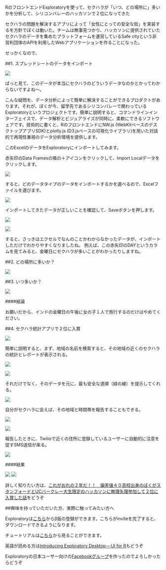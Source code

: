 RのフロントエンドExploratoryを使って、セクハラが「いつ、どの場所に」多いかを分析して、シリコンバレーのハッカソンで２位になってきた

セクハラの問題を解決するアプリによって「女性にとっての安全な街」を実装するを方針でぼくは動いた。チームは無事見つかり、ハッカソンに提供されていたセクハラのデータを集めたプラットフォームを運営しているSafe cityという非営利団体のAPIを利用したWebアプリケーションを作ることになった。

せっかくなので、

##1. スプレッドシートのデータをインポート

![](images/sekuhara-data.png)

ぱっと見て、このデータが本当にセクハラのどういうデータなのかとかってわからないですよね〜。

こんな疑問を、データ分析によって簡単に解決することができるプロダクトがあります。それが、ぼくが今、留学先であるシリコンバレーで関わっているExploratoryというプロジェクトです。簡単に説明すると、コマンドラインインターフェイスで、データ解析とビジュアライズが同時に、柔軟にできるソフトウェアです。技術的に書くと、RのフロントエンドにNW.js (WebKitベースのデスクトップアプリSDK)とplotly.js (D3.jsベースの可視化ライブラリ)を用いた対話的で再現性重視のデータ分析環境を提供します。

このExcelのデータをExploratoryにインポートしてみます。

赤矢印のData Framesの隣の＋アイコンをクリックして、Import Localデータをクリックします。

![](images/sekuhara-local.png)

すると、どのデータタイプのデータをインポートするかを選べるので、Excelファイルを選びます。

![](images/sekuhara-excel.png)

インポートしてきたデータが正しいことを確認して、Saveボタンを押します。

![](images/sekuhara-save.png)

![](images/sekuhara-import.png)

すると、さっきはエクセルでなんのことかわからなかったデータが、インポートしただけでわかりやすくなりましたね。
例えば、この赤矢印のDAYというカラムを見てみると、金曜日にセクハラが多いことがわかったりしますね。

##2. どの場所に多いか？



![](images/where-sekuhara.png)



##3. いつ多いか？



![](images/when-sekuhara.png)


####結論

お願いだから、インドの金曜日の午後に女の子１人で旅行するのだけはやめてください。

##4. セクハラ統計アプリで２位に入賞


![](images/sekuhara1.png)

簡単に説明すると、まず、地域の名前を検索すると、その地域の近くのセクハラの統計とレポートが表示される。

![](images/sekuhara2.png)

![](images/sekuhara3.png)

それだけでなく、そのデータを元に、最も安全な道順（緑の線）を提示してくれる。

![](images/sekuhara4.png)

自分がセクハラに会えば、その地域と時間帯を報告することもできる。

![](images/sekuhara5.png)

![](images/sekuhara6.png)

報告したときに、Twilioで近くの住所に登録しているユーザーに自動的に注意を促すSMS送信が来る。

![](images/sekuhara7.png)


####結果

![](images/hackathon-win2.png)
![](images/hackathon-win.png)

詳しく知りたい方は、[これがおれの２年だ！！　偏差値４０高校出身のぼくがスタンフォードとUCバークレー大生限定のハッカソンに無理矢理参加して２位に入賞した話](https://www.facebook.com/groups/1087437647994959/members/
)をどうぞ

##興味を持っていただいた方、実際に触ってみたい方へ

Exploratoryは[こちら](https://exploratory.io/s
)からβ版の登録ができます。こちらがinviteを完了すると、ダウンロードできるようになります。

チュートリアルは[こちら](http://docs.exploratory.io/tutorials/intro.html
)から見ることができます。

英語が読める方は[Introducing Exploratory Desktop — UI for R](https://blog.exploratory.io/introducing-exploratory-desktop-ui-for-r-895d94ef3b7b#.4dncgv1rt
)もどうぞ

Exploratoryの日本ユーザー向けの[Facebookグループ](https://www.facebook.com/groups/1087437647994959/members/
)を作ったのでよろしかったらどうぞ
